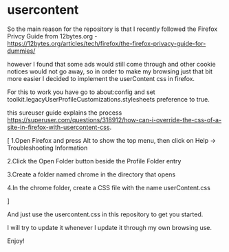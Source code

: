 # usercontent

So the main reason for the repository is that I recently followed the Firefox Privcy Guide from 12bytes.org - https://12bytes.org/articles/tech/firefox/the-firefox-privacy-guide-for-dummies/

however I found that some ads would still come through and other cookie notices would not go away, so in order to make my browsing just that bit more easier I decided to implement the userContent css in firefox.

For this to work you have go to about:config and set
toolkit.legacyUserProfileCustomizations.stylesheets preference to true.

this sureuser guide explains the process https://superuser.com/questions/318912/how-can-i-override-the-css-of-a-site-in-firefox-with-usercontent-css.

[
1.Open Firefox and press Alt to show the top menu, then click on Help → Troubleshooting Information

2.Click the Open Folder button beside the Profile Folder entry

3.Create a folder named chrome in the directory that opens

4.In the chrome folder, create a CSS file with the name userContent.css

]

And just use the usercontent.css in this repository to get you started.

I will try to update it whenever I update it through my own browsing use.

Enjoy! 
